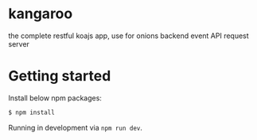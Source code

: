 # kangaroo

the complete restful koajs app, use for onions backend event API request server


# Getting started

Install below npm packages:

```bash
$ npm install
```

Running in development via `npm run dev`.